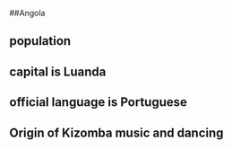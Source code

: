 ##Angola
## population


## capital is Luanda

 
## official language is Portuguese


## Origin of Kizomba music and dancing




